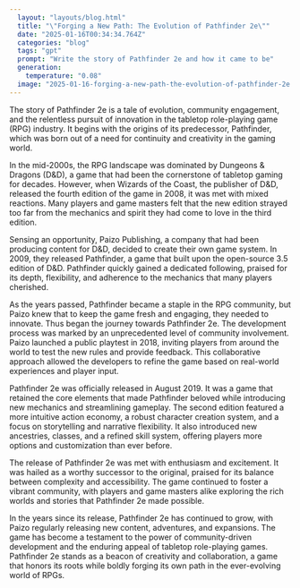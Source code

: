 ```yaml
---
  layout: "layouts/blog.html"
  title: "\"Forging a New Path: The Evolution of Pathfinder 2e\""
  date: "2025-01-16T00:34:34.764Z"
  categories: "blog"
  tags: "gpt"
  prompt: "Write the story of Pathfinder 2e and how it came to be"
  generation: 
    temperature: "0.08"
  image: "2025-01-16-forging-a-new-path-the-evolution-of-pathfinder-2e.webp"
---
```

The story of Pathfinder 2e is a tale of evolution, community engagement, and the relentless pursuit of innovation in the tabletop role-playing game (RPG) industry. It begins with the origins of its predecessor, Pathfinder, which was born out of a need for continuity and creativity in the gaming world.

In the mid-2000s, the RPG landscape was dominated by Dungeons & Dragons (D&D), a game that had been the cornerstone of tabletop gaming for decades. However, when Wizards of the Coast, the publisher of D&D, released the fourth edition of the game in 2008, it was met with mixed reactions. Many players and game masters felt that the new edition strayed too far from the mechanics and spirit they had come to love in the third edition.

Sensing an opportunity, Paizo Publishing, a company that had been producing content for D&D, decided to create their own game system. In 2009, they released Pathfinder, a game that built upon the open-source 3.5 edition of D&D. Pathfinder quickly gained a dedicated following, praised for its depth, flexibility, and adherence to the mechanics that many players cherished.

As the years passed, Pathfinder became a staple in the RPG community, but Paizo knew that to keep the game fresh and engaging, they needed to innovate. Thus began the journey towards Pathfinder 2e. The development process was marked by an unprecedented level of community involvement. Paizo launched a public playtest in 2018, inviting players from around the world to test the new rules and provide feedback. This collaborative approach allowed the developers to refine the game based on real-world experiences and player input.

Pathfinder 2e was officially released in August 2019. It was a game that retained the core elements that made Pathfinder beloved while introducing new mechanics and streamlining gameplay. The second edition featured a more intuitive action economy, a robust character creation system, and a focus on storytelling and narrative flexibility. It also introduced new ancestries, classes, and a refined skill system, offering players more options and customization than ever before.

The release of Pathfinder 2e was met with enthusiasm and excitement. It was hailed as a worthy successor to the original, praised for its balance between complexity and accessibility. The game continued to foster a vibrant community, with players and game masters alike exploring the rich worlds and stories that Pathfinder 2e made possible.

In the years since its release, Pathfinder 2e has continued to grow, with Paizo regularly releasing new content, adventures, and expansions. The game has become a testament to the power of community-driven development and the enduring appeal of tabletop role-playing games. Pathfinder 2e stands as a beacon of creativity and collaboration, a game that honors its roots while boldly forging its own path in the ever-evolving world of RPGs.
